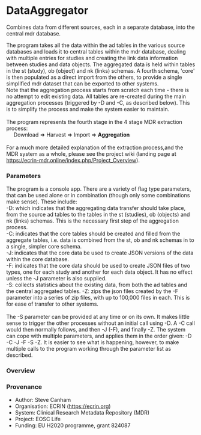 # DataAggregator
Combines data from different sources, each in a separate database, into the central mdr database.

The program takes all the data within the ad tables in the various source databases and loads it to central tables within the mdr database, dealing with multiple entries for studies and creating the link data information between studies and data objects. The aggregated data is held within tables in the st (study), ob (object) and nk (links) schemas. A fourth schema, 'core' is then populated as a direct import from the others, to provide a single simplified mdr dataset that can be exported to other systems. <br/>
Note that the aggregation process starts from scratch each time - there is no attempt to edit existing data. All tables are re-created during the main aggregation processes (triggered by -D and -C, as described below). This is to simplify the process and make the system easier to maintain.<br/><br/>
The program represents the fourth stage in the 4 stage MDR extraction process:<br/>
&nbsp;&nbsp;&nbsp;&nbsp;&nbsp;Download => Harvest => Import => **Aggregation**<br/><br/>
For a much more detailed explanation of the extraction process,and the MDR system as a whole, please see the project wiki (landing page at https://ecrin-mdr.online/index.php/Project_Overview).<br/>

### Parameters
The program is a console app. There are a variety of flag type parameters, that can be used alone or in combination (though only some combinations make sense).
These include:<br/>
-D: which indicates that the aggregating data transfer should take place, from the source ad tables to the tables in the st (studies), ob (objects) and nk (links) schemas. This is the necessary first step of the aggregation process.<br/>
-C: indicates that the core tables should be created and filled from the aggregate tables, i.e. data is combined from the st, ob and nk schemas in to a single, simpler core schema.<br/>
-J: indicates that the core data be used to create JSON versions of the data within the core database.<br/>
-F: indicates that the core data should be used to create JSON files of two types, one for each study and another for each data object. It has no effect unless the -J parameter is also supplied.<br/>
-S: collects statistics about the existing data, from both the ad tables and the central aggregated tables.
-Z: zips the json files created by the -F parameter into a series of zip files, with up to 100,000 files in each. This is for ease of transfer to other systems.<br/>     
The -S parameter can be provided at any time or on its own. It makes little sense to trigger the other processes without an initial call using -D. A -C call would then normally follows, and then -J (-F), and finally -Z. The system can cope with multiple parameters, and applies them in the order given: -D -C -J -F -S -Z. It is easier to see what is happening, however, to make multiple calls to the program working through the parameter list as described.<br/>  

### Overview


### Provenance
* Author: Steve Canham
* Organisation: ECRIN (https://ecrin.org)
* System: Clinical Research Metadata Repository (MDR)
* Project: EOSC Life
* Funding: EU H2020 programme, grant 824087

